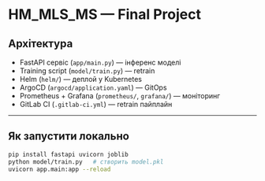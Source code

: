 # HM_MLS_MS — Final Project

## Архітектура
- FastAPI сервіс (`app/main.py`) — інференс моделі
- Training script (`model/train.py`) — retrain
- Helm (`helm/`) — деплой у Kubernetes
- ArgoCD (`argocd/application.yaml`) — GitOps
- Prometheus + Grafana (`prometheus/`, `grafana/`) — моніторинг
- GitLab CI (`.gitlab-ci.yml`) — retrain пайплайн

---

## Як запустити локально
```bash
pip install fastapi uvicorn joblib
python model/train.py   # створить model.pkl
uvicorn app.main:app --reload
